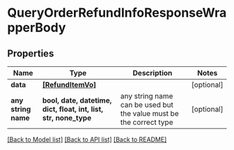 # QueryOrderRefundInfoResponseWrapperBody


## Properties
Name | Type | Description | Notes
------------ | ------------- | ------------- | -------------
**data** | [**[RefundItemVo]**](RefundItemVo.md) |  | [optional] 
**any string name** | **bool, date, datetime, dict, float, int, list, str, none_type** | any string name can be used but the value must be the correct type | [optional]

[[Back to Model list]](../README.md#documentation-for-models) [[Back to API list]](../README.md#documentation-for-api-endpoints) [[Back to README]](../README.md)


